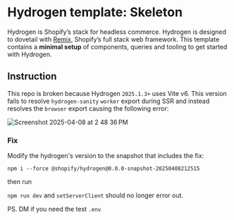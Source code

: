 # Hydrogen template: Skeleton

Hydrogen is Shopify’s stack for headless commerce. Hydrogen is designed to dovetail with [Remix](https://remix.run/), Shopify’s full stack web framework. This template contains a **minimal setup** of components, queries and tooling to get started with Hydrogen.

## Instruction 

This repo is broken because Hydrogen `2025.1.3+` uses Vite v6. This version fails to resolve `hydrogen-sanity` `worker` export during SSR and instead resolves the `browser` export causing the following error:

![Screenshot 2025-04-08 at 2 48 36 PM](https://github.com/user-attachments/assets/4c302010-3b2a-415c-97ad-ca2872631f42)

### Fix

Modify the hydrogen's version to the snapshot that includes the fix: 

```npm i --force @shopify/hydrogen@0.0.0-snapshot-20250408212515```

then run

`npm run dev` and `setServerClient` should no longer error out.

PS. DM if you need the test `.env` 
